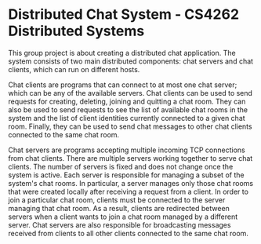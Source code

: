 # Distributed Chat System - CS4262 Distributed Systems

This group project is about creating a distributed chat application. The system consists of two main distributed components: chat servers and chat clients, which can run on different hosts. <br/> 

Chat clients are programs that can connect to at most one chat server; which can be any of the available servers. Chat clients can be used to send requests for creating, deleting, joining and quitting a chat room. They can also be used to send requests to see the list of available chat rooms in the system and the list of client identities currently connected to a given chat room. Finally, they can be used to send chat messages to other chat clients connected to the same chat room. <br/> 

Chat servers are programs accepting multiple incoming TCP connections from chat clients. There are multiple servers working together to serve chat clients. The number of servers is fixed and does not change once the system is active. Each server is responsible for managing a subset of the system's chat rooms. In particular, a server manages only those chat rooms that were created locally after receiving a request from a client. In order to join a particular chat room, clients must be connected to the server managing that chat room. As a result, clients are redirected between servers when a client wants to join a chat room managed by a different server. Chat servers are also responsible for broadcasting messages received from clients to all other clients connected to the same chat room.   <br/>
